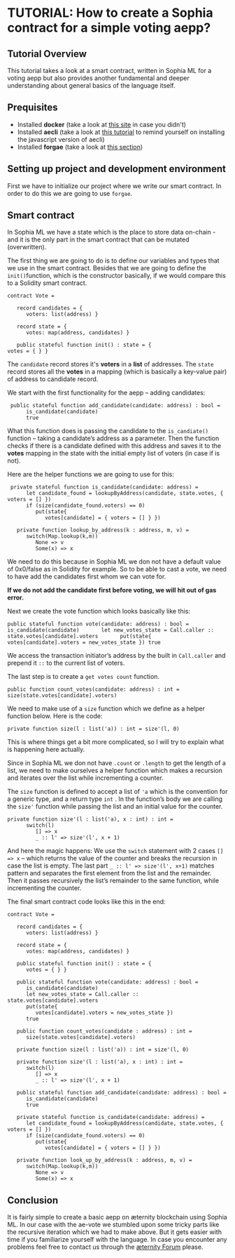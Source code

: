 TUTORIAL: How to create a Sophia contract for a simple voting aepp?
====
## Tutorial Overview
This tutorial takes a look at a smart contract, written in Sophia ML for a voting aepp but also provides another fundamental and deeper understanding about general basics of the language itself.

## Prequisites
- Installed **docker** (take a look at [this site](https://docs.docker.com/compose/install/) in case you didn't)
- Installed **aecli** (take a look at [this tutorial](https://github.com/aeternity/tutorials/blob/master/account-creation-in-ae-cli.md#installing-aecli) to remind yourself on installing the javascript version of aecli)
- Installed **forgae** (take a look at [this section](https://github.com/aeternity/tutorials/blob/master/smart-contract-deployment-in-forgae.md#installing-forgae))


## Setting up project and development environment 
First we have to initialize our project where we write our smart contract. In order to do this we are going to use `forgae`.

## Smart contract
In Sophia ML we have a state which is the place to store data on-chain - and it is the only part in the smart contract that can be mutated (overwritten).

The first thing we are going to do is to define our variables and types that we use in the smart contract. Besides that we are going to define the `init()`function, which is the constructor basically, if we would compare this to a Solidity smart contract.

````
contract Vote =

   record candidates = {
      voters: list(address) }

   record state = {
      votes: map(address, candidates) }

   public stateful function init() : state = {
votes = { } }
`````
The `candidate` record stores it's **voters** in a **list** of addresses. The `state` record stores all the **votes** in a mapping (which is basically a key-value pair) of address to candidate record.

We start with the first functionality for the aepp – adding candidates:

`````
 public stateful function add_candidate(candidate: address) : bool =
      is_candidate(candidate)
      true
``````
What this function does is passing the candidate to the `is_candiate()` function – taking a candidate’s address as a parameter. Then the function checks if there is a candidate defined with this address and saves it to the **votes** mapping in the state with the initial empty list of voters (in case if is not).

Here are the helper functions we are going to use for this:

`````
 private stateful function is_candidate(candidate: address) =
      let candidate_found = lookupByAddress(candidate, state.votes, { voters = [] })
      if (size(candidate_found.voters) == 0)
         put(state{
            votes[candidate] = { voters = [] } })

   private function lookup_by_address(k : address, m, v) =
      switch(Map.lookup(k,m))
         None => v
         Some(x) => x
``````
We need to do this because in Sophia ML we don not have a default value of 0x0/false as in Solidity for example. So to be able to cast a vote, we need to have add the candidates first whom we can vote for.


**If we do not add the candidate first before voting, we will hit out of gas error.**

Next we create the vote function which looks basically like this:
`````
public stateful function vote(candidate: address) : bool =       is_candidate(candidate)       let new_votes_state = Call.caller :: state.votes[candidate].voters       put(state{          votes[candidate].voters = new_votes_state }) true
``````

We access the transaction initiator’s address by the built in `Call.caller` and prepend it `::` to the current list of voters.

The last step is to create a `get votes count` function.
`````
public function count_votes(candidate: address) : int =       size(state.votes[candidate].voters)
`````

We need to make use of a `size` function which we define as a helper function below. Here is the code:
`````
private function size(l : list('a)) : int = size'(l, 0)
`````

This is where things get a bit more complicated, so I will try to explain what is happening here actually.

Since in Sophia ML we don not have `.count` or `.length` to get the length of a list, we need to make ourselves a helper function which makes a recursion and iterates over the list while incrementing a counter.

The `size` function is defined to accept a list of `'a` which is the convention for a generic type, and a return type `int` . In the function’s body we are calling the `size'` function while passing the list and an initial value for the counter.
``````
private function size'(l : list('a), x : int) : int =
      switch(l)
         [] => x
         _ :: l' => size'(l', x + 1)
``````
And here the magic happens: We use the `switch` statement with 2 cases  `[] => x` – which returns the value of the counter and breaks the recursion in case the list is empty. The last part `_ :: l' => size'(l', x+1)` matches pattern and separates the first element from the list and the remainder. Then it passes recursively the list’s remainder to the same function, while incrementing the counter.

The final smart contract code looks like this in the end:

```````
contract Vote =

   record candidates = {
      voters: list(address) }

   record state = {
      votes: map(address, candidates) }

   public stateful function init() : state = {
      votes = { } }

   public stateful function vote(candidate: address) : bool =
      is_candidate(candidate)
      let new_votes_state = Call.caller :: state.votes[candidate].voters
      put(state{
         votes[candidate].voters = new_votes_state })
      true

   public function count_votes(candidate : address) : int =
      size(state.votes[candidate].voters)  

   private function size(l : list('a)) : int = size'(l, 0)
   
   private function size'(l : list('a), x : int) : int =
      switch(l)
         [] => x
         _ :: l' => size'(l', x + 1)

   public stateful function add_candidate(candidate: address) : bool =
      is_candidate(candidate)
      true

   private stateful function is_candidate(candidate: address) =
      let candidate_found = lookupByAddress(candidate, state.votes, { voters = [] })
      if (size(candidate_found.voters) == 0)
         put(state{
            votes[candidate] = { voters = [] } })

   private function look_up_by_address(k : address, m, v) =
      switch(Map.lookup(k,m))
         None => v
         Some(x) => x
`````````

## Conclusion
It is fairly simple to create a basic aepp on æternity blockchain using Sophia ML. In our case with the ae-vote we stumbled upon some tricky parts like the recursive iteration which we had to make above. But it gets easier with time if you familiarize yourself with the language. In case  you encounter any problems feel free to contact us through the [æternity Forum](https://forum.aeternity.com/c/development) please.
         



